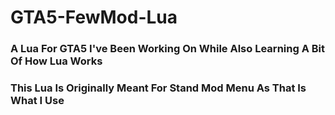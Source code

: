 # GTA5-FewMod-Lua
### A Lua For GTA5 I've Been Working On While Also Learning A Bit Of How Lua Works
### This Lua Is Originally Meant For Stand Mod Menu As That Is What I Use
